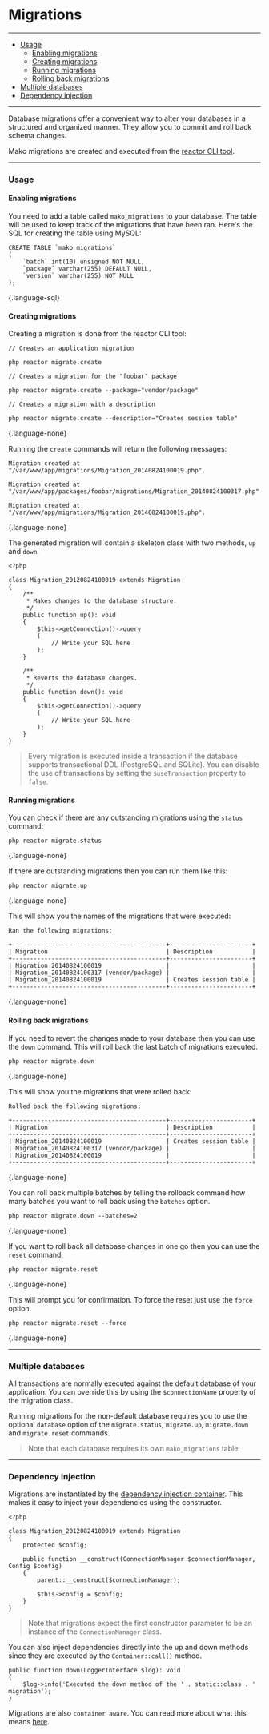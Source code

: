 # Migrations

--------------------------------------------------------

* [Usage](#usage)
	- [Enabling migrations](#usage:enabling_migrations)
	- [Creating migrations](#usage:creating_migrations)
	- [Running migrations](#usage:running_migrations)
	- [Rolling back migrations](#usage:rolling_back_migrations)
* [Multiple databases](#multiple_databases)
* [Dependency injection](#dependency_injection)

--------------------------------------------------------

Database migrations offer a convenient way to alter your databases in a structured and organized manner. They allow you to commit and roll back schema changes.

Mako migrations are created and executed from the [reactor CLI tool](:base_url:/docs/:version:/command-line:basics).

--------------------------------------------------------

<a id="usage"></a>

### Usage

<a id="usage:enabling_migrations"></a>

#### Enabling migrations

You need to add a table called `mako_migrations` to your database. The table will be used to keep track of the migrations that have been ran. Here's the SQL for creating the table using MySQL:

```
CREATE TABLE `mako_migrations`
(
	`batch` int(10) unsigned NOT NULL,
	`package` varchar(255) DEFAULT NULL,
	`version` varchar(255) NOT NULL
);
```
{.language-sql}

<a id="usage:creating_migrations"></a>

#### Creating migrations

Creating a migration is done from the reactor CLI tool:

```
// Creates an application migration

php reactor migrate.create

// Creates a migration for the "foobar" package

php reactor migrate.create --package="vendor/package"

// Creates a migration with a description

php reactor migrate.create --description="Creates session table"
```
{.language-none}

Running the `create` commands will return the following messages:

```
Migration created at "/var/www/app/migrations/Migration_20140824100019.php".

Migration created at "/var/www/app/packages/foobar/migrations/Migration_20140824100317.php".

Migration created at "/var/www/app/migrations/Migration_20140824100019.php".
```
{.language-none}

The generated migration will contain a skeleton class with two methods, `up` and `down`.

```
<?php

class Migration_20120824100019 extends Migration
{
	/**
	 * Makes changes to the database structure.
	 */
	public function up(): void
	{
		$this->getConnection()->query
		(
			// Write your SQL here
		);
	}

	/**
	 * Reverts the database changes.
	 */
	public function down(): void
	{
		$this->getConnection()->query
		(
			// Write your SQL here
		);
	}
}
```

> Every migration is executed inside a transaction if the database supports transactional DDL (PostgreSQL and SQLite). You can disable the use of transactions by setting the `$useTransaction` property to `false`.

<a id="usage:running_migrations"></a>

#### Running migrations

You can check if there are any outstanding migrations using the `status` command:

```
php reactor migrate.status
```
{.language-none}

If there are outstanding migrations then you can run them like this:

```
php reactor migrate.up
```
{.language-none}

This will show you the names of the migrations that were executed:

```
Ran the following migrations:

+-------------------------------------------+-----------------------+
| Migration                                 | Description           |
+-------------------------------------------+-----------------------+
| Migration_20140824100019                  |                       |
| Migration_20140824100317 (vendor/package) |                       |
| Migration_20140824100019                  | Creates session table |
+-------------------------------------------+-----------------------+
```
{.language-none}

<a id="usage:rolling_back_migrations"></a>

#### Rolling back migrations

If you need to revert the changes made to your database then you can use the `down` command. This will roll back the last batch of migrations executed.

```
php reactor migrate.down
```
{.language-none}

This will show you the migrations that were rolled back:

```
Rolled back the following migrations:

+-------------------------------------------+-----------------------+
| Migration                                 | Description           |
+-------------------------------------------+-----------------------+
| Migration_20140824100019                  | Creates session table |
| Migration_20140824100317 (vendor/package) |                       |
| Migration_20140824100019                  |                       |
+-------------------------------------------+-----------------------+
```
{.language-none}

You can roll back multiple batches by telling the rollback command how many batches you want to roll back using the `batches` option.

```
php reactor migrate.down --batches=2
```
{.language-none}

If you want to roll back all database changes in one go then you can use the `reset` command.

```
php reactor migrate.reset
```
{.language-none}

This will prompt you for confirmation. To force the reset just use the `force` option.

```
php reactor migrate.reset --force
```
{.language-none}

--------------------------------------------------------

<a id="multiple_databases"></a>

### Multiple databases

All transactions are normally executed against the default database of your application. You can override this by using the `$connectionName` property of the migration class.

Running migrations for the non-default database requires you to use the optional `database` option of the `migrate.status`, `migrate.up`, `migrate.down` and `migrate.reset` commands.

> Note that each database requires its own `mako_migrations` table.

--------------------------------------------------------

<a id="dependency_injection"></a>

### Dependency injection

Migrations are instantiated by the [dependency injection container](:base_url:/docs/:version:/getting-started:dependency-injection). This makes it easy to inject your dependencies using the constructor.

```
<?php

class Migration_20120824100019 extends Migration
{
	protected $config;

	public function __construct(ConnectionManager $connectionManager, Config $config)
	{
		parent::__construct($connectionManager);

		$this->config = $config;
	}
}
```

> Note that migrations expect the first constructor parameter to be an instance of the `ConnectionManager` class.


You can also inject dependencies directly into the up and down methods since they are executed by the `Container::call()` method.

```
public function down(LoggerInterface $log): void
{
	$log->info('Executed the down method of the ' . static::class . ' migration');
}
```

Migrations are also `container aware`. You can read more about what this means [here](:base_url:/docs/:version:/getting-started:dependency-injection#container-aware).
